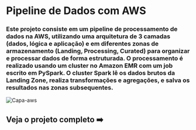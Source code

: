 # Pipeline de Dados com AWS

### Este projeto consiste em um pipeline de processamento de dados na AWS, utilizando uma arquitetura de 3 camadas (dados, lógica e aplicação) e em diferentes zonas de armazenamento (Landing, Processing, Curated) para organizar e processar dados de forma estruturada. O processamento é realizado usando um cluster no Amazon EMR com um job escrito em PySpark. O cluster Spark lê os dados brutos da Landing Zone, realiza transformações e agregações, e salva os resultados nas zonas subsequentes.


![Capa-aws](https://github.com/user-attachments/assets/1d28e6cc-b046-4665-8e5f-9f741866b4dc)


## Veja o projeto completo ➡️ 


